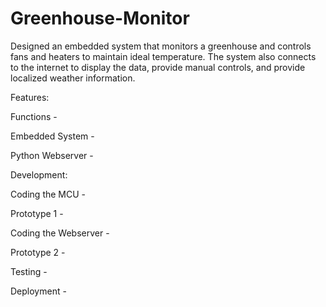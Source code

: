 # Greenhouse-Monitor
Designed an embedded  system that monitors a greenhouse and controls fans and heaters to maintain ideal temperature. The system also connects to the internet to display the data, provide manual controls, and provide localized weather information.

Features:
  
  Functions -
  
  Embedded System - 
  
  Python Webserver -

Development:

  Coding the MCU -
  
  Prototype 1 - 
  
  Coding the Webserver -
  
  Prototype 2 - 
  
  Testing -
  
  Deployment - 
